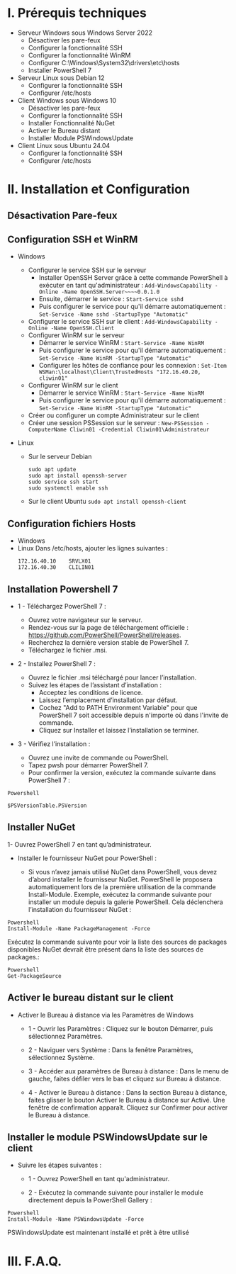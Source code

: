 # I. Prérequis techniques
- Serveur Windows sous Windows Server 2022
    - Désactiver les pare-feux
    - Configurer la fonctionnalité SSH
    - Configurer la fonctionnalité WinRM
    - Configurer C:\Windows\System32\drivers\etc\hosts
    - Installer PowerShell 7
- Serveur Linux sous Debian 12
    - Configurer la fonctionnalité SSH
    - Configurer /etc/hosts
- Client Windows sous Windows 10
    - Désactiver les pare-feux
    - Configurer la fonctionnalité SSH
    - Installer Fonctionnalité NuGet
    - Activer le Bureau distant
    - Installer Module PSWindowsUpdate
- Client Linux sous Ubuntu 24.04
    - Configurer la fonctionnalité SSH
    - Configurer /etc/hosts

# II. Installation et Configuration
## Désactivation Pare-feux

## Configuration SSH et WinRM
- Windows
    - Configurer le service SSH sur le serveur
        - Installer OpenSSH Server grâce à cette commande PowerShell à exécuter en tant qu'administrateur : `Add-WindowsCapability -Online -Name OpenSSH.Server~~~~0.0.1.0`
        - Ensuite, démarrer le service : `Start-Service sshd`
        - Puis configurer le service pour qu'il démarre automatiquement : `Set-Service -Name sshd -StartupType "Automatic"`
    - Configurer le service SSH sur le client : `Add-WindowsCapability -Online -Name OpenSSH.Client`
    - Configurer WinRM sur le serveur
        - Démarrer le service WinRM : `Start-Service -Name WinRM`
        - Puis configurer le service pour qu'il démarre automatiquement : `Set-Service -Name WinRM -StartupType "Automatic"`
        - Configurer les hôtes de confiance pour les connexion : `Set-Item WSMan:\localhost\Client\TrustedHosts "172.16.40.20, cliwin01"`
    - Configurer WinRM sur le client
        - Démarrer le service WinRM : `Start-Service -Name WinRM`
        - Puis configurer le service pour qu'il démarre automatiquement : `Set-Service -Name WinRM -StartupType "Automatic"`
    - Créer ou configurer un compte Administrateur sur le client 
    - Créer une session PSSession sur le serveur : `New-PSSession -ComputerName Cliwin01 -Credential Cliwin01\Administrateur`
    
- Linux
    - Sur le serveur Debian
        ```
        sudo apt update
        sudo apt install openssh-server
        sudo service ssh start
        sudo systemctl enable ssh
        ```
    - Sur le client Ubuntu
        `sudo apt install openssh-client`

## Configuration fichiers Hosts
- Windows
- Linux
    Dans /etc/hosts, ajouter les lignes suivantes :
    ```
    172.16.40.10    SRVLX01
    172.16.40.30    CLILIN01
    ```
## Installation Powershell 7

- 1 - Téléchargez PowerShell 7 :

    - Ouvrez votre navigateur sur le serveur.
    - Rendez-vous sur la page de téléchargement officielle : https://github.com/PowerShell/PowerShell/releases.
    - Recherchez la dernière version stable de PowerShell 7.
    - Téléchargez le fichier .msi.

 - 2 - Installez PowerShell 7 :

    - Ouvrez le fichier .msi téléchargé pour lancer l’installation.
    - Suivez les étapes de l’assistant d’installation :
        - Acceptez les conditions de licence.
        - Laissez l’emplacement d’installation par défaut.
        - Cochez "Add to PATH Environment Variable" pour que PowerShell 7 soit accessible depuis n'importe où dans l'invite de commande.
        - Cliquez sur Installer et laissez l’installation se terminer.

 - 3 - Vérifiez l’installation :

    - Ouvrez une invite de commande ou PowerShell.
    - Tapez pwsh pour démarrer PowerShell 7.
    - Pour confirmer la version, exécutez la commande suivante dans PowerShell 7 :
```
Powershell

$PSVersionTable.PSVersion
```

## Installer NuGet

 1- Ouvrez PowerShell 7 en tant qu’administrateur.

 - Installer le fournisseur NuGet pour PowerShell :

    - Si vous n’avez jamais utilisé NuGet dans PowerShell, vous devez d’abord installer le fournisseur NuGet. PowerShell le proposera automatiquement lors de la première utilisation de la commande Install-Module.
   Exemple, exécutez la commande suivante pour installer un module depuis la galerie PowerShell. Cela déclenchera l’installation du fournisseur NuGet :
```
Powershell
Install-Module -Name PackageManagement -Force
```

Exécutez la commande suivante pour voir la liste des sources de packages disponibles NuGet devrait être présent dans la liste des sources de packages.:
```
Powershell
Get-PackageSource
```
## Activer le bureau distant sur le client

 - Activer le Bureau à distance via les Paramètres de Windows

    - 1 - Ouvrir les Paramètres :
        Cliquez sur le bouton Démarrer, puis sélectionnez Paramètres.

    - 2 - Naviguer vers Système :
        Dans la fenêtre Paramètres, sélectionnez Système.

    - 3 - Accéder aux paramètres de Bureau à distance :
        Dans le menu de gauche, faites défiler vers le bas et cliquez sur Bureau à distance.

    - 4 - Activer le Bureau à distance :
        Dans la section Bureau à distance, faites glisser le bouton Activer le Bureau à distance sur Activé.
        Une fenêtre de confirmation apparaît. Cliquez sur Confirmer pour activer le Bureau à distance.


## Installer le module PSWindowsUpdate sur le client

 - Suivre les étapes suivantes :

    - 1 - Ouvrez PowerShell en tant qu'administrateur.

    - 2 - Exécutez la commande suivante pour installer le module directement depuis la PowerShell Gallery :
```
Powershell
Install-Module -Name PSWindowsUpdate -Force
```
 PSWindowsUpdate est maintenant installé et prêt à être utilisé 

# III. F.A.Q.
